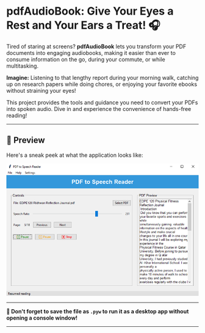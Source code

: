 # pdfAudioBook: Give Your Eyes a Rest and Your Ears a Treat! 🎧

Tired of staring at screens? **pdfAudioBook** lets you transform your PDF documents into engaging audiobooks, making it easier than ever to consume information on the go, during your commute, or while multitasking.

**Imagine:** Listening to that lengthy report during your morning walk, catching up on research papers while doing chores, or enjoying your favorite ebooks without straining your eyes!

This project provides the tools and guidance you need to convert your PDFs into spoken audio. Dive in and experience the convenience of hands-free reading!

---

## 📸 Preview

Here's a sneak peek at what the application looks like:

![App Screenshot](/Screenshot.png)

---

**💾 Don't forget to save the file as `.pyw` to run it as a desktop app without opening a console window!**

---
